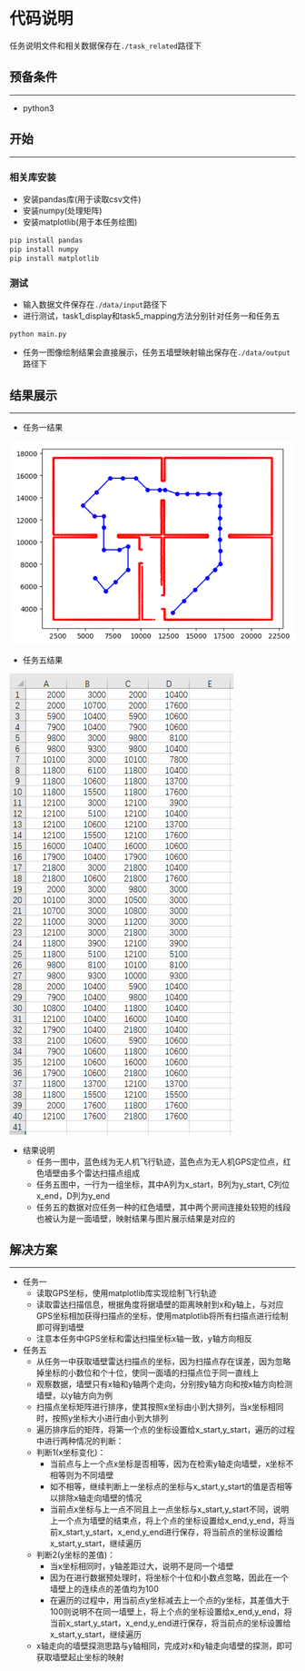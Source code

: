 # 代码说明
任务说明文件和相关数据保存在`./task_related`路径下
## 预备条件
***
- python3
## 开始
***
### 相关库安装
- 安装pandas库(用于读取csv文件)
- 安装numpy(处理矩阵)
- 安装matplotlib(用于本任务绘图)
``````
pip install pandas
pip install numpy
pip install matplotlib
``````

### 测试
- 输入数据文件保存在`./data/input`路径下
- 进行测试，task1_display和task5_mapping方法分别针对任务一和任务五
```
python main.py
```

- 任务一图像绘制结果会直接展示，任务五墙壁映射输出保存在`./data/output`路径下

## 结果展示
***
- 任务一结果

![任务一结果](./img/task1.png)

- 任务五结果

![任务五结果](./img/task5.png)

- 结果说明
  - 任务一图中，蓝色线为无人机飞行轨迹，蓝色点为无人机GPS定位点，红色墙壁由多个雷达扫描点组成
  - 任务五图中，一行为一组坐标，其中A列为x_start，B列为y_start, C列位x_end，D列为y_end
  - 任务五的数据对应任务一种的红色墙壁，其中两个房间连接处较短的线段也被认为是一面墙壁，映射结果与图片展示结果是对应的

## 解决方案
***
- 任务一
  - 读取GPS坐标，使用matplotlib库实现绘制飞行轨迹
  - 读取雷达扫描信息，根据角度将据墙壁的距离映射到x和y轴上，与对应GPS坐标相加获得扫描点的坐标，使用matplotlib将所有扫描点进行绘制即可得到墙壁
  - 注意本任务中GPS坐标和雷达扫描坐标x轴一致，y轴方向相反
- 任务五
  - 从任务一中获取墙壁雷达扫描点的坐标，因为扫描点存在误差，因为忽略掉坐标的小数位和个十位，使同一面墙的扫描点位于同一直线上
  - 观察数据，墙壁只有x轴和y轴两个走向，分别按y轴方向和按x轴方向检测墙壁，以y轴方向为例
  - 扫描点坐标矩阵进行排序，使其按照x坐标由小到大排列，当x坐标相同时，按照y坐标大小进行由小到大排列
  - 遍历排序后的矩阵，将第一个点的坐标设置给x_start,y_start，遍历的过程中进行两种情况的判断：
  - 判断1(x坐标变化)：
    - 当前点与上一个点x坐标是否相等，因为在检索y轴走向墙壁，x坐标不相等则为不同墙壁
    - 如不相等，继续判断上一坐标点的坐标与x_start,y_start的值是否相等以排除x轴走向墙壁的情况
    - 当前点x坐标与上一点不同且上一点坐标与x_start,y_start不同，说明上一个点为墙壁的结束点，将上个点的坐标设置给x_end,y_end，将当前x_start,y_start，x_end,y_end进行保存，将当前点的坐标设置给x_start,y_start，继续遍历
  - 判断2(y坐标的差值)：
    - 当x坐标相同时，y轴差距过大，说明不是同一个墙壁
    - 因为在进行数据预处理时，将坐标个十位和小数点忽略，因此在一个墙壁上的连续点的差值均为100
    - 在遍历的过程中，用当前点y坐标减去上一个点的y坐标，其差值大于100则说明不在同一墙壁上，将上个点的坐标设置给x_end,y_end，将当前x_start,y_start，x_end,y_end进行保存，将当前点的坐标设置给x_start,y_start，继续遍历
  - x轴走向的墙壁探测思路与y轴相同，完成对x和y轴走向墙壁的探测，即可获取墙壁起止坐标的映射